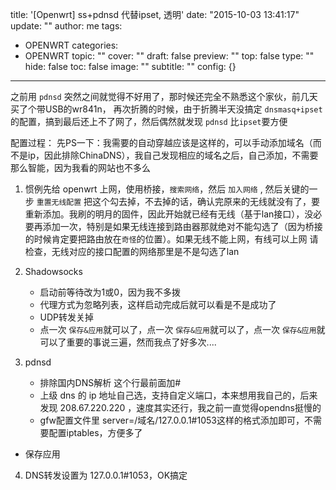 title: '[Openwrt] ss+pdnsd 代替ipset, 透明'
date: "2015-10-03 13:41:17"
update: ""
author: me
tags:
- OPENWRT
categories:
- OPENWRT
topic: ""
cover: ""
draft: false
preview: ""
top: false
type: ""
hide: false
toc: false
image: ""
subtitle: ""
config: {}


---



之前用 `pdnsd` 突然之间就觉得不好用了，那时候还完全不熟悉这个家伙，前几天买了个带USB的wr841n，
再次折腾的时候，由于折腾半天没搞定 `dnsmasq+ipset` 的配置，搞到最后还上不了网了，然后偶然就发现 `pdnsd` 比`ipset`要方便

配置过程：
先PS一下：我需要的自动穿越应该是这样的，可以手动添加域名（而不是ip，因此排除ChinaDNS），我自己发现相应的域名之后，自己添加，不需要那么智能，因为我看的网站也不多么

1. 惯例先给 openwrt 上网，使用桥接，`搜索网络`，然后 `加入网络` , 然后关键的一步 `重置无线配置` 把这个勾去掉，不去掉的话，确认完原来的无线就没有了，要重新添加。我刷的明月的固件，因此开始就已经有无线（基于lan接口），没必要再添加一次，特别是如果无线连接到路由器那就绝对不能勾选了（因为桥接的时候肯定要把路由放在`奇怪`的位置）。如果无线不能上网，有线可以上网
请检查，无线对应的接口配置的网络那里是不是勾选了lan

2. Shadowsocks 
  
   * 启动前等待改为1或0，因为我不多拨
   * 代理方式为忽略列表，这样启动完成后就可以看是不是成功了
   * UDP转发关掉
   * 点一次 `保存&应用`就可以了，点一次 `保存&应用`就可以了，点一次 `保存&应用`就可以了重要的事说三遍，然而我点了好多次....
3. pdnsd 
   * 排除国内DNS解析 这个行最前面加#
   * 上级 dns 的 ip 地址自己选，支持自定义端口，本来想用我自己的，后来发现 208.67.220.220 ，速度其实还行，我之前一直觉得opendns挺慢的
   * gfw配置文件里 server=/域名/127.0.0.1#1053这样的格式添加即可，不需要配置iptables，方便多了
  * 保存应用
4. DNS转发设置为 127.0.0.1#1053，OK搞定
